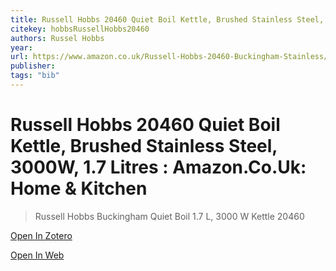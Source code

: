 ```yaml
---
title: Russell Hobbs 20460 Quiet Boil Kettle, Brushed Stainless Steel, 3000W, 1.7 Litres : Amazon.Co.Uk: Home & Kitchen
citekey: hobbsRussellHobbs20460
authors: Russel Hobbs
year: 
url: https://www.amazon.co.uk/Russell-Hobbs-20460-Buckingham-Stainless/dp/B00K8S89YI/ref=sr_1_9?crid=3KB2FGZ2NF1RD&keywords=kettle&qid=1663782490&sprefix=kettle%2Caps%2C68&sr=8-9
publisher: 
tags: "bib"
---
```


# Russell Hobbs 20460 Quiet Boil Kettle, Brushed Stainless Steel, 3000W, 1.7 Litres : Amazon.Co.Uk: Home & Kitchen 
> Russell Hobbs Buckingham Quiet Boil 1.7 L, 3000 W Kettle 20460


[Open In Zotero](zotero://select/items/@hobbsRussellHobbs20460)

[Open In Web](https://www.amazon.co.uk/Russell-Hobbs-20460-Buckingham-Stainless/dp/B00K8S89YI/ref=sr_1_9?crid=3KB2FGZ2NF1RD&keywords=kettle&qid=1663782490&sprefix=kettle%2Caps%2C68&sr=8-9)
